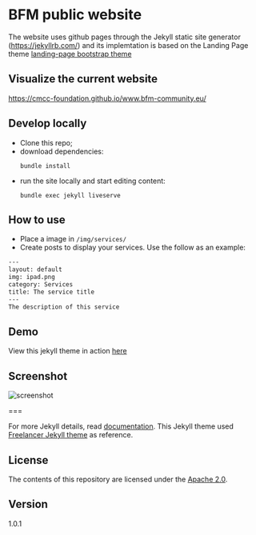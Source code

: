# BFM public website 

The website uses github pages through the Jekyll static site generator (https://jekyllrb.com/) and its implemtation is based on the Landing Page theme [landing-page bootstrap theme ](http://startbootstrap.com/templates/landing-page/)

## Visualize the current website

https://cmcc-foundation.github.io/www.bfm-community.eu/

## Develop locally

 - Clone this repo;
 - download dependencies:
   ```shell
   bundle install
   ```
 - run the site locally and start editing content:
   ```shell
   bundle exec jekyll liveserve
   ```

## How to use
 - Place a image in `/img/services/`
 - Create posts to display your services. Use the follow as an example:

```txt
---
layout: default
img: ipad.png
category: Services
title: The service title
---
The description of this service
```

## Demo
View this jekyll theme in action [here](https://swcool.github.io/landing-page-theme)

## Screenshot
![screenshot](https://raw.githubusercontent.com/swcool/landing-page-theme/master/img/screenshot.png)

===

For more Jekyll details, read [documentation](http://jekyllrb.com/).
This Jekyll theme used [Freelancer Jekyll theme](https://github.com/jeromelachaud/freelancer-theme/) as reference.

## License
The contents of this repository are licensed under the [Apache
2.0](http://www.apache.org/licenses/LICENSE-2.0.html).

## Version
1.0.1
